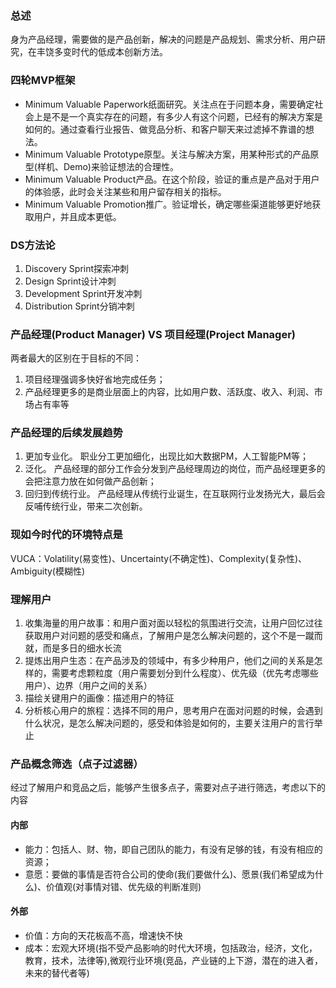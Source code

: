 
### 总述
身为产品经理，需要做的是产品创新，解决的问题是产品规划、需求分析、用户研究，在丰饶多变时代的低成本创新方法。

### 四轮MVP框架
- Minimum Valuable Paperwork纸面研究。关注点在于问题本身，需要确定社会上是不是一个真实存在的问题，有多少人有这个问题，已经有的解决方案是如何的。通过查看行业报告、做竞品分析、和客户聊天来过滤掉不靠谱的想法。
- Minimum Valuable Prototype原型。关注与解决方案，用某种形式的产品原型(样机、Demo)来验证想法的合理性。
- Minimum Valuable Product产品。在这个阶段，验证的重点是产品对于用户的体验感，此时会关注某些和用户留存相关的指标。
- Minimum Valuable Promotion推广。验证增长，确定哪些渠道能够更好地获取用户，并且成本更低。

### DS方法论
1. Discovery Sprint探索冲刺
2. Design Sprint设计冲刺
3. Development Sprint开发冲刺
4. Distribution Sprint分销冲刺


### 产品经理(Product Manager) VS 项目经理(Project Manager)
两者最大的区别在于目标的不同：
1. 项目经理强调多快好省地完成任务；
2. 产品经理更多的是商业层面上的内容，比如用户数、活跃度、收入、利润、市场占有率等

### 产品经理的后续发展趋势
1. 更加专业化。 职业分工更加细化，出现比如大数据PM，人工智能PM等；
2. 泛化。 产品经理的部分工作会分发到产品经理周边的岗位，而产品经理更多的会把注意力放在如何做产品创新；
3. 回归到传统行业。 产品经理从传统行业诞生，在互联网行业发扬光大，最后会反哺传统行业，带来二次创新。


### 现如今时代的环境特点是
VUCA：Volatility(易变性)、Uncertainty(不确定性)、Complexity(复杂性)、Ambiguity(模糊性)
### 理解用户
1. 收集海量的用户故事：和用户面对面以轻松的氛围进行交流，让用户回忆过往获取用户对问题的感受和痛点，了解用户是怎么解决问题的，这个不是一蹴而就，而是多日的细水长流
2. 提炼出用户生态：在产品涉及的领域中，有多少种用户，他们之间的关系是怎样的，需要考虑颗粒度（用户需要划分到什么程度）、优先级（优先考虑哪些用户）、边界（用户之间的关系）
3. 描绘关键用户的画像：描述用户的特征
4. 分析核心用户的旅程：选择不同的用户，思考用户在面对问题的时候，会遇到什么状况，是怎么解决问题的，感受和体验是如何的，主要关注用户的言行举止

### 产品概念筛选（点子过滤器）
经过了解用户和竞品之后，能够产生很多点子，需要对点子进行筛选，考虑以下的内容
#### 内部
- 能力：包括人、财、物，即自己团队的能力，有没有足够的钱，有没有相应的资源；
- 意愿：要做的事情是否符合公司的使命(我们要做什么)、愿景(我们希望成为什么)、价值观(对事情对错、优先级的判断准则)
#### 外部
- 价值：方向的天花板高不高，增速快不快
- 成本：宏观大环境(指不受产品影响的时代大环境，包括政治，经济，文化，教育，技术，法律等),微观行业环境(竞品，产业链的上下游，潜在的进入者，未来的替代者等)
